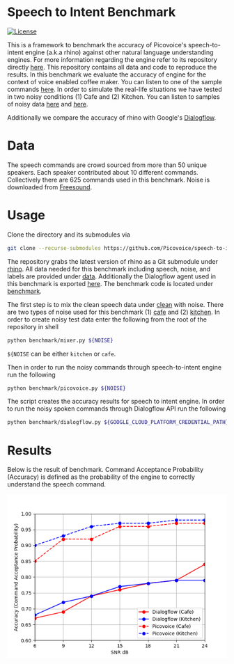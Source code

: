 # Speech to Intent Benchmark

[![License](https://img.shields.io/badge/License-Apache%202.0-blue.svg)](https://github.com/Picovoice/speech-to-intent-benchmark/blob/master/LICENSE)

This is a framework to benchmark the accuracy of Picovoice's speech-to-intent engine (a.k.a rhino) against other
natural language understanding engines. For more information regarding the engine refer to its repository directly [here](https://github.com/Picovoice/rhino).
This repository contains all data and code to reproduce the results. In this benchmark we evaluate the accuracy of engine for the context of voice
enabled coffee maker. You can listen to one of the sample commands [here](/data/speech/clean/81774d8e-7da7-4e9b-8cc3-33015b0ae0aa.wav).
In order to simulate the real-life situations we have tested in two noisy conditions (1) Cafe and (2) Kitchen. You can listen
to samples of noisy data [here](/data/misc/noisy1.wav) and [here](/data/misc/noisy2.wav).

Additionally we compare the accuracy of rhino with Google's [Dialogflow](https://dialogflow.com/).

# Data

The speech commands are crowd sourced from more than 50 unique speakers. Each speaker contributed about 10 different commands.
Collectively there are 625 commands used in this benchmark. Noise is downloaded from [Freesound](https://freesound.org/).

# Usage

Clone the directory and its submodules via

```bash
git clone --recurse-submodules https://github.com/Picovoice/speech-to-intent-benchmark.git
```

The repository grabs the latest version of rhino as a Git submodule under [rhino](/rhino). All data needed for this
benchmark including speech, noise, and labels are provided under [data](/data). Additionally the Dialogflow agent used
in this benchmark is exported [here](/data/dialogflow). The benchmark code is located under [benchmark](/benchmark).

The first step is to mix the clean speech data under [clean](/data/speech/clean) with noise. There are two types of noise
used for this benchmark (1) [cafe](/data/noise/cafe.wav) and (2) [kitchen](/data/noise/kitchen.wav). In order to create
noisy test data enter the following from the root of the repository in shell

```bash
python benchmark/mixer.py ${NOISE}
```

`${NOISE` can be either `kitchen` or `cafe`.

Then in order to run the noisy commands through speech-to-intent engine run the following

```bash
python benchmark/picovoice.py ${NOISE}
``` 

The script creates the accuracy results for speech to intent engine. In order to run the noisy spoken commands through Dialogflow API run the following

```bash
python benchmark/dialogflow.py ${GOOGLE_CLOUD_PLATFORM_CREDENTIAL_PATH} ${GOOGLE_CLOUD_PLATFORM_PROJECT_ID} ${NOISE}
```

# Results

Below is the result of benchmark. Command Acceptance Probability (Accuracy) is defined as the probability of the engine
to correctly understand the speech command.

![](data/misc/result.png)
